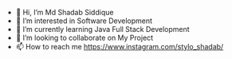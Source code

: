 - 👋 Hi, I’m Md Shadab Siddique
- 👀 I’m interested in Software Development
- 🌱 I’m currently learning Java Full Stack Development
- 💞️ I’m looking to collaborate on My Project
- 📫 How to reach me https://www.instagram.com/stylo_shadab/

<!---
stylo-786/stylo-786 is a ✨ special ✨ repository because its `README.md` (this file) appears on your GitHub profile.
You can click the Preview link to take a look at your changes.
--->
